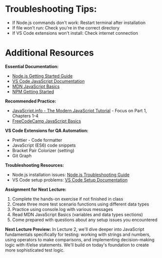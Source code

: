 # **Troubleshooting Tips:**

- If Node.js commands don't work: Restart terminal after installation
- If file won't run: Check you're in the correct directory
- If VS Code extensions won't install: Check internet connection

# Additional Resources

**Essential Documentation:**

- [Node.js Getting Started Guide](https://nodejs.org/en/docs/guides/getting-started-guide/)
- [VS Code JavaScript Documentation](https://code.visualstudio.com/docs/languages/javascript)
- [MDN JavaScript Basics](https://developer.mozilla.org/en-US/docs/Learn/Getting_started_with_the_web/JavaScript_basics)
- [NPM Getting Started](https://docs.npmjs.com/getting-started)

**Recommended Practice:**

- [JavaScript.info - The Modern JavaScript Tutorial](https://javascript.info/) - Focus on Part 1, Chapters 1-4
- [FreeCodeCamp JavaScript Basics](https://www.freecodecamp.org/learn/javascript-algorithms-and-data-structures/)

**VS Code Extensions for QA Automation:**

- Prettier - Code formatter
- JavaScript (ES6) code snippets
- Bracket Pair Colorizer (setting)
- Git Graph

**Troubleshooting Resources:**

- Node.js installation issues: [Node.js Troubleshooting Guide](https://nodejs.org/en/docs/guides/debugging-getting-started/)
- VS Code setup problems: [VS Code Setup Documentation](https://code.visualstudio.com/docs/setup/setup-overview)

**Assignment for Next Lecture:**

1. Complete the hands-on exercise if not finished in class
2. Create three more test scenario functions using different data types
3. Practice using console.log with various messages
4. Read MDN JavaScript Basics (variables and data types sections)
5. Come prepared with questions about any setup issues you encountered

**Next Lecture Preview:**
In Lecture 2, we'll dive deeper into JavaScript fundamentals specifically for testing: working with strings and numbers, using operators to make comparisons, and implementing decision-making logic with if/else statements. We'll build on today's foundation to create more sophisticated test logic.
